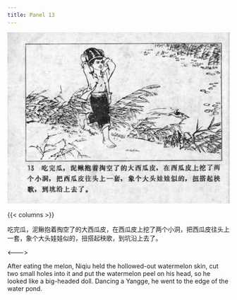 ```yaml
---
title: Panel 13
---
```


![niqiu page](./../../../images/niqiu/seifert0397_nqkg_0017_013.jpg)

{{< columns >}}

吃完瓜，泥鳅抱着掏空了的大西瓜皮，在西瓜皮上挖了两个小洞，把西瓜皮往头上一套，象个大头娃娃似的，扭搭起秧歌，到坑沿上去了。

<--->

After eating the melon, Niqiu held the hollowed-out watermelon skin, cut two small holes into it and put the watermelon peel on his head, so he looked like a big-headed doll. Dancing a Yangge, he went to the edge of the water pond.